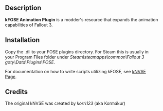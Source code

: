 ## Description

**kFOSE Animation Plugin** is a modder's resource that expands the animation capabilities of Fallout 3.


## Installation

Copy the .dll to your FOSE plugins directory. For Steam this is usually in your Program Files folder under *Steam\\steamapps\\common\\Fallout 3 goty\\Data\\Plugins\\FOSE*.

For documentation on how to write scripts utilizing kFOSE, see [kNVSE Page](https://www.nexusmods.com/newvegas/mods/71336?tab=description).


## Credits

The original kNVSE was created by *korri123* (aka Kormákur)
